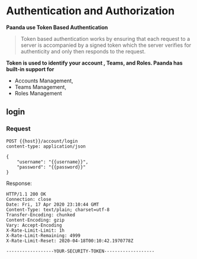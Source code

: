 # Authentication and Authorization 

**Paanda use Token Based Authentication**

> Token based authentication works by ensuring that each request to a server is accompanied by a signed token which the server verifies for authenticity and only then responds to the request.

**Token is used to identify your account , Teams, and Roles. Paanda has built-in support for**

- Accounts Management, 
- Teams Management, 
- Roles Management



## login


### Request

``` http
POST {{host}}/account/login 
content-type: application/json

{
    "username": "{{username}}",
    "password": "{{password}}"
}
```

Response:

``` http
HTTP/1.1 200 OK
Connection: close
Date: Fri, 17 Apr 2020 23:10:44 GMT
Content-Type: text/plain; charset=utf-8
Transfer-Encoding: chunked
Content-Encoding: gzip
Vary: Accept-Encoding
X-Rate-Limit-Limit: 1h
X-Rate-Limit-Remaining: 4999
X-Rate-Limit-Reset: 2020-04-18T00:10:42.1970778Z

------------------YOUR-SECURITY-TOKEN-------------------
```